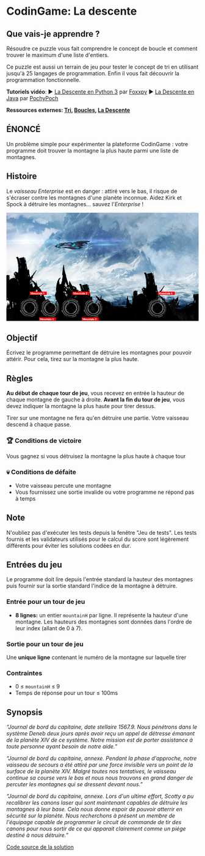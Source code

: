 # CodinGame: La descente

## Que vais-je apprendre ?

Résoudre ce puzzle vous fait comprendre le concept de boucle et comment trouver le maximum d'une liste d'entiers.

Ce puzzle est aussi un terrain de jeu pour tester le concept de tri en utilisant jusqu'à 25 langages de programmation. Enfin il vous fait découvrir la programmation fonctionnelle.

**Tutoriels vidéo**:
▶️ [La Descente en Python 3](https://www.youtube.com/watch?v=Oa4Ups106jA) par [Foxxpy](https://www.codingame.com/profile/2d6e4b70f304fd6b2c6a7412b7cb80ac1060643)
▶️ [La Descente en Java](https://www.youtube.com/watch?v=cTreOLAemko&t=140s) par [PochyPoch](https://www.codingame.com/profile/3f8df37d08dd800256b0b2438f9bde6c0375613)

**Ressources externes: [Tri](https://fr.wikipedia.org/wiki/Algorithme_de_tri), [Boucles](https://fr.wikipedia.org/wiki/Structure_de_contr%C3%B4le#Boucles), [La Descente](https://www.youtube.com/watch?v=t-tPMY9wdE8)**

## ÉNONCÉ

Un problème simple pour expérimenter la plateforme CodinGame : votre programme doit trouver la montagne la plus haute parmi une liste de montagnes.

## Histoire

Le *vaisseau Enterprise* est en danger : attiré vers le bas, il risque de s'écraser contre les montagnes d'une planète inconnue. Aidez Kirk et Spock à détruire les montagnes... sauvez l'*Enterprise* !

![The Descente](theDescent.png)

## Objectif

Écrivez le programme permettant de détruire les montagnes pour pouvoir attérir. Pour cela, tirez sur la montagne la plus haute.

## Règles
**Au début de chaque tour de jeu**, vous recevez en entrée la hauteur de chaque montagne de gauche à droite.
**Avant la fin du tour de jeu**, vous devez indiquer la montagne la plus haute pour tirer dessus.

Tirer sur une montagne ne fera qu'en détruire une partie. Votre vaisseau descend à chaque passe.

### 🏆 Conditions de victoire
Vous gagnez si vous détruisez la montagne la plus haute à chaque tour

### 💀 Conditions de défaite
- Votre vaisseau percute une montagne
- Vous fournissez une sortie invalide ou votre programme ne répond pas à temps

## Note

N'oubliez pas d'exécuter les tests depuis la fenêtre "Jeu de tests". Les tests fournis et les validateurs utilisés pour le calcul du score sont légèrement différents pour éviter les solutions codées en dur.

## Entrées du jeu

Le programme doit lire depuis l'entrée standard la hauteur des montagnes puis fournir sur la sortie standard l'indice de la montagne à détruire.

### Entrée pour un tour de jeu
- **8 lignes:** un entier `mountainH` par ligne. Il représente la hauteur d'une montagne. Les hauteurs des montagnes sont données dans l'ordre de leur index (allant de 0 à 7).

### Sortie pour un tour de jeu
Une **unique ligne** contenant le numéro de la montagne sur laquelle tirer
 
### Contraintes
- 0 ≤ `mountainH` ≤ 9
- Temps de réponse pour un tour ≤ 100ms

## Synopsis

*“Journal de bord du capitaine, date stellaire 1567.9. Nous pénétrons dans le système Deneb deux jours après avoir reçu un appel de détresse émanant de la planète XIV de ce système. Notre mission est de porter assistance à toute personne ayant besoin de notre aide.”*
 
*“Journal de bord du capitaine, annexe. Pendant la phase d'approche, notre vaisseau de secours a été attiré par une force invisible vers un point de la surface de la planète XIV. Malgré toutes nos tentatives, le vaisseau continue sa course vers le bas et nous nous trouvons en grand danger de percuter les montagnes qui se dressent devant nous.”*
 
*“Journal de bord du capitaine, annexe. Lors d'un ultime effort, Scotty a pu recalibrer les canons laser qui sont maintenant capables de détruire les montagnes à leur base. Cela nous donne espoir de pouvoir atterrir en sécurité sur la planète. Nous recherchons à présent un membre de l'équipage capable de programmer le circuit de commande de tir des canons pour nous sortir de ce qui apparait clairement comme un piége destiné à nous détruire.”*

[Code source de la solution](https://github.com/Kous92/CodinGame-Swift-FR-/blob/main/Puzzles%20classiques/Facile/La%20descente/laDescente.swift)